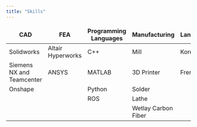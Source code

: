 ```yaml
---
title: "Skills"
---
```


<style>
table {
    border-collapse: collapse;
}
table, th, td {
   border: none;
}
blockquote {
    border-left: none;
    padding-left: 10px;
}
.main-container {
  max-width: unset;
}
</style>

| CAD                             | FEA               | Programming Languages | Manufacturing            | Languages |
| ---                             | ---               | ---                   | ---                      | ---       |        
| Solidworks                      | Altair Hyperworks | C++                   | Mill                     | Korean    |
| Siemens NX and Teamcenter       | ANSYS             | MATLAB                | 3D Printer               | French    |   
| Onshape                         |                   | Python                | Solder                   |           |
|                                 |                   | ROS                   | Lathe                    |           |
|                                 |                   |                       | Wetlay Carbon Fiber      |           |
